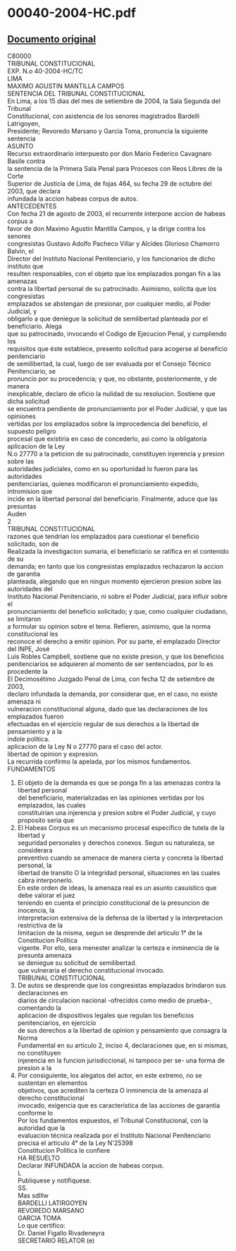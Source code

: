 
00040-2004-HC.pdf
=================
  
[Documento original](https://tc.gob.pe/jurisprudencia/2004/00040-2004-HC.pdf)  
---  
C80000  
TRIBUNAL CONSTITUCIONAL  
EXP. N.o 40-2004-HC/TC  
LIMA  
MAXIMO AGUSTIN MANTILLA CAMPOS  
SENTENCIA DEL TRIBUNAL CONSTITUCIONAL  
En Lima, a los 15 dias del mes de setiembre de 2004, la Sala Segunda del Tribunal  
Constitucional, con asistencia de los senores magistrados Bardelli Latrigoyen,  
Presidente; Revoredo Marsano y Garcia Toma, pronuncia la siguiente sentencia  
ASUNTO  
Recurso extraordinario interpuesto por don Mario Federico Cavagnaro Basile contra  
la sentencia de la Primera Sala Penal para Procesos con Reos Libres de la Corte  
Superior de Justicia de Lima, de fojas 464, su fecha 29 de octubre del 2003, que declara  
infundada la accion habeas corpus de autos.  
ANTECEDENTES  
Con fecha 21 de agosto de 2003, el recurrente interpone accion de habeas corpus a  
favor de don Maximo Agustin Mantilla Campos, y la dirige contra los senores  
congresistas Gustavo Adolfo Pacheco Villar y Alcides Glorioso Chamorro Balvin, el  
Director del Instituto Nacional Penitenciario, y los funcionarios de dicho instituto que  
resulten responsables, con el objeto que los emplazados pongan fin a las amenazas  
contra la libertad personal de su patrocinado. Asimismo, solicita que los congresistas  
emplazados se abstengan de presionar, por cualquier medio, al Poder Judicial, y  
obligarlo a que deniegue la solicitud de semilibertad planteada por el beneficiario. Alega  
que su patrocinado, invocando el Codigo de Ejecucion Penal, y cumpliendo los  
requisitos que éste establece, presento solicitud para acogerse al beneficio penitenciario  
de semilibertad, la cual, luego de ser evaluada por el Consejo Técnico Penitenciario, se  
pronuncio por su procedencia; y que, no obstante, posteriormente, y de manera  
inexplicable, declaro de oficio la nulidad de su resolucion. Sostiene que dicha solicitud  
se encuentra pendiente de pronunciamiento por el Poder Judicial, y que las opiniones  
vertidas por los emplazados sobre la improcedencia del beneficio, el supuesto peligro  
procesal que existiria en caso de concederlo, asi como la obligatoria aplicacion de la Ley  
N.o 27770 a la peticion de su patrocinado, constituyen injerencia y presion sobre las  
autoridades judiciales, como en su oportunidad lo fueron para las autoridades  
penitenciarias, quienes modificaron el pronunciamiento expedido, intromision que  
incide en la libertad personal del beneficiario. Finalmente, aduce que las presuntas  
Auden  
2  
TRIBUNAL CONSTITUCIONAL  
razones que tendrian los emplazados para cuestionar el beneficio solicitado, son de  
Realizada la investigacion sumaria, el beneficiario se ratifica en el contenido de su  
demanda; en tanto que los congresistas emplazados rechazaron la accion de garantia  
planteada, alegando que en ningun momento ejercieron presion sobre las autoridades del  
Instituto Nacional Penitenciario, ni sobre el Poder Judicial, para influir sobre el  
pronunciamiento del beneficio solicitado; y que, como cualquier ciudadano, se limitaron  
a formular su opinion sobre el tema. Refieren, asimismo, que la norma constitucional les  
reconoce el derecho a emitir opinion. Por su parte, el emplazado Director del INPE, José  
Luis Robles Campbell, sostiene que no existe presion, y que los beneficios  
penitenciarios se adquieren al momento de ser sentenciados, por lo es procedente la  
El Decimosétimo Juzgado Penal de Lima, con fecha 12 de setiembre de 2003,  
declaro infundada la demanda, por considerar que, en el caso, no existe amenaza ni  
vulneracion constitucional alguna, dado que las declaraciones de los emplazados fueron  
efectuadas en el ejercicio regular de sus derechos a la libertad de pensamiento y a la  
indole politica.  
aplicacion de la Ley N o 27770 para el caso del actor.  
libertad de opinion y expresion.  
La recurrida confirmo la apelada, por los mismos fundamentos.  
FUNDAMENTOS  
1. El objeto de la demanda es que se ponga fin a las amenazas contra la libertad personal  
del beneficiario, materializadas en las opiniones vertidas por los emplazados, las cuales  
constituirian una injerencia y presion sobre el Poder Judicial, y cuyo proposito seria que  
2. El Habeas Corpus es un mecanismo procesal especifico de tutela de la libertad y  
seguridad personales y derechos conexos. Segun su naturaleza, se considerara  
preventivo cuando se amenace de manera cierta y concreta la libertad personal, la  
libertad de transito O la integridad personal, situaciones en las cuales cabra interponerlo.  
En este orden de ideas, la amenaza real es un asunto casuistico que debe valorar el juez  
teniendo en cuenta el principio constitucional de la presuncion de inocencia, la  
interpretacion extensiva de la defensa de la libertad y la interpretacion restrictiva de la  
limitacion de la misma, segun se desprende del articulo 1° de la Constitucion Politica  
vigente. Por ello, sera menester analizar la certeza e inminencia de la presunta amenaza  
se deniegue su solicitud de semilibertad.  
que vulneraria el derecho constitucional invocado.  
TRIBUNAL CONSTITUCIONAL  
3. De autos se desprende que los congresistas emplazados brindaron sus declaraciones en  
diarios de circulacion nacional -ofrecidos como medio de prueba-, comentando la  
aplicacion de dispositivos legales que regulan los beneficios penitenciarios, en ejercicio  
de sus derechos a la libertad de opinion y pensamiento que consagra la Norma  
Fundamental en su articulo 2, inciso 4, declaraciones que, en si mismas, no constituyen  
injerencia en la funcion jurisdiccional, ni tampoco per se- una forma de presion a la  
4. Por consiguiente, los alegatos del actor, en este extremo, no se sustentan en elementos  
objetivos, que acrediten la certeza O inminencia de la amenaza al derecho constitucional  
invocado, exigencia que es caracteristica de las acciones de garantia conforme lo  
Por los fundamentos expuestos, el Tribunal Constitucional, con la autoridad que la  
evaluacion técnica realizada por el Instituto Nacional Penitenciario  
precisa el articulo 4° de la Ley N'25398  
Constitucion Politica le confiere  
HA RESUELTO  
Declarar INFUNDADA la accion de habeas corpus.  
L  
Publiquese y notifiquese.  
SS.  
Mas sdlllw  
BARDELLI LATIRGOYEN  
REVOREDO MARSANO  
GARCIA TOMA  
Lo que certifico:  
Dr. Daniel Figallo Rivadeneyra  
SECRETARIO RELATOR (e)